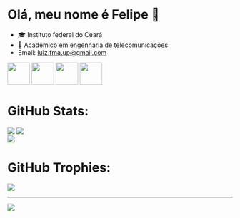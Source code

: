 # Olá, meu nome é Felipe 👋

- 🎓 Instituto federal do Ceará 
- 🌱 Acadêmico em engenharia de telecomunicações
- Email: luiz.fma.up@gmail.com

<div class = "icons"> 
  <img style = "height: 50px; width: auto;" src="https://cdn.jsdelivr.net/gh/devicons/devicon@latest/icons/html5/html5-original.svg" />  
  <img style = "height: 50px; width: auto;" src="https://cdn.jsdelivr.net/gh/devicons/devicon@latest/icons/css3/css3-original.svg" />
  <img style = "height: 50px; width: auto;" src="https://cdn.jsdelivr.net/gh/devicons/devicon@latest/icons/cplusplus/cplusplus-original.svg" />     
  <img style = "height: 50px; width: auto;" src="https://cdn.jsdelivr.net/gh/devicons/devicon@latest/icons/arduino/arduino-original-wordmark.svg"/> 
</div>

##

# GitHub Stats:

![](https://github-readme-stats.vercel.app/api?username=LFelipedev&theme=gotham&hide_border=true&include_all_commits=true&count_private=true)
![](https://github-readme-streak-stats.herokuapp.com/?user=LFelipedev&theme=gotham&hide_border=true)<br/>
![](https://github-readme-stats.vercel.app/api/top-langs/?username=LFelipedev&theme=gotham&hide_border=true&include_all_commits=true&count_private=true&layout=compact)

##

# GitHub Trophies:

![](https://github-profile-trophy.vercel.app/?username=nicolasscarvalho&theme=darkhub&no-frame=true&no-bg=false&margin-w=4)

---

[![](https://visitcount.itsvg.in/api?id=LFelipedev&icon=1&color=3)](https://visitcount.itsvg.in)
